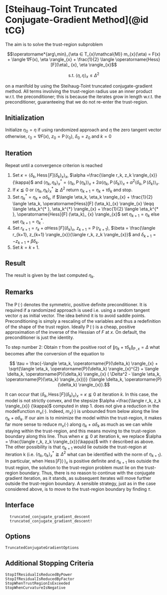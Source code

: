 # [Steihaug-Toint Truncated Conjugate-Gradient Method](@id tCG)

The aim is to solve the trust-region subproblem

```math
\operatorname*{arg\,min}_{\eta  ∈  T_{x}\mathcal{M}} m_{x}(\eta) = F(x) +
\langle ∇F(x), \eta \rangle_{x} + \frac{1}{2} \langle
\operatorname{Hess}[F](\eta)_ {x}, \eta \rangle_{x}
```

```math
\text{s.t.} \; \langle \eta, \eta \rangle_{x} \leq {\Delta}^2
```

on a manifold by using the Steihaug-Toint truncated conjugate-gradient method.
All terms involving the trust-region radius use an inner product w.r.t. the
preconditioner; this is because the iterates grow in length w.r.t. the
preconditioner, guaranteeing that we do not re-enter the trust-region.

## Initialization

Initialize $\eta_0 = \eta$ if using randomized approach and
$\eta$ the zero tangent vector otherwise, $r_0 = ∇F(x)$,
$z_0 = \operatorname{P}(r_0)$, $\delta_0 = z_0$ and $k=0$

## Iteration

Repeat until a convergence criterion is reached

1. Set $\kappa = \langle \delta_k, \operatorname{Hess}[F] (\delta_k)_{x} \rangle_{x}$,
    $\alpha =\frac{\langle r_k, z_k \rangle_{x}}{\kappa}$ and
    $\langle \eta_k, \eta_k \rangle_{x}^{* } = \langle \eta_k, \operatorname{P}(\eta_k) \rangle_{x} +
    2\alpha \langle \eta_k, \operatorname{P}(\delta_k) \rangle_{x} +  {\alpha}^2
    \langle \delta_k, \operatorname{P}(\delta_k) \rangle_{x}$.
2. If $\kappa \leqq 0$ or $\langle \eta_k, \eta_k \rangle_{x}^{* } \geqq {\Delta}^2$
    return $\eta_{k+1} = \eta_k + \tau \delta_k$ and stop.
3. Set $\eta_{k}^{* }= \eta_k + \alpha \delta_k$, if
    $\langle \eta_k, \eta_k \rangle_{x} + \frac{1}{2} \langle \eta_k,
    \operatorname{Hess}[F] (\eta_k)_{x} \rangle_{x} \leqq \langle \eta_k^{* },
    \eta_k^{*} \rangle_{x} + \frac{1}{2} \langle \eta_k^{* },
    \operatorname{Hess}[F] (\eta_k)_ {x} \rangle_{x}$
    set $\eta_{k+1} = \eta_k$ else set $\eta_{k+1} = \eta_{k}^{* }$.
4. Set $r_{k+1} = r_k + \alpha \operatorname{Hess}[F] (\delta_k)_ {x}$,
     $z_{k+1} = \operatorname{P}(r_{k+1})$,
    $\beta = \frac{\langle r_{k+1},  z_{k+1} \rangle_{x}}{\langle r_k, z_k
    \rangle_{x}}$ and $\delta_{k+1} = -z_{k+1} + \beta \delta_k$.
5. Set $k=k+1$.

## Result

The result is given by the last computed $η_k$.

## Remarks

The $\operatorname{P}(\cdot)$ denotes the symmetric, positive deﬁnite
preconditioner. It is required if a randomized approach is used i.e. using
a random tangent vector $\eta$ as initial
vector. The idea behind it is to avoid saddle points. Preconditioning is
simply a rescaling of the variables and thus a redeﬁnition of the shape of
the trust region. Ideally $\operatorname{P}(\cdot)$ is a cheap, positive
approximation of the inverse of the Hessian of $F$ at $x$. On
default, the preconditioner is just the identity.

To step number 2: Obtain $\tau$ from the positive root of
$\left\lVert \eta_k + \tau \delta_k \right\rVert_{\operatorname{P}, x} = \Delta$
what becomes after the conversion of the equation to

````math
 \tau = \frac{-\langle \eta_k, \operatorname{P}(\delta_k) \rangle_{x} +
 \sqrt{\langle \eta_k, \operatorname{P}(\delta_k) \rangle_{x}^{2} +
 \langle \delta_k, \operatorname{P}(\delta_k) \rangle_{x} ( \Delta^2 -
 \langle \eta_k, \operatorname{P}(\eta_k) \rangle_{x})}}
 {\langle \delta_k, \operatorname{P}(\delta_k) \rangle_{x}}.
````

It can occur that $\langle \delta_k, \operatorname{Hess}[F] (\delta_k)_{x} \rangle_{x}
= \kappa \leqq 0$ at iteration $k$. In this case, the model is not strictly
convex, and the stepsize $\alpha =\frac{\langle r_k, z_k \rangle_{x}}
{\kappa}$ computed in step 1. does not give a reduction in the modelfunction
$m_{x}(\cdot)$. Indeed, $m_{x}(\cdot)$ is unbounded from below along the
line $\eta_k + \alpha \delta_k$. If our aim is to minimize the model within
the trust-region, it makes far more sense to reduce $m_{x}(\cdot)$ along
$\eta_k + \alpha \delta_k$ as much as we can while staying within the
trust-region, and this means moving to the trust-region boundary along this
line. Thus when $\kappa \leqq 0$ at iteration k, we replace $\alpha =
\frac{\langle r_k, z_k \rangle_{x}}{\kappa}$ with $\tau$ described as above.
The other possibility is that $\eta_{k+1}$ would lie outside the trust-region at
iteration k (i.e. $\langle \eta_k, \eta_k \rangle_{x}^{* }
\geqq {\Delta}^2$ what can be identified with the norm of $\eta_{k+1}$). In
particular, when $\operatorname{Hess}[F] (\cdot)_{x}$ is positive deﬁnite
and $\eta_{k+1}$ lies outside the trust region, the solution to the
trust-region problem must lie on the trust-region boundary. Thus, there
is no reason to continue with the conjugate gradient iteration, as it
stands, as subsequent iterates will move further outside the trust-region
boundary. A sensible strategy, just as in the case considered above, is to
move to the trust-region boundary by ﬁnding $\tau$.

## Interface

```@docs
  truncated_conjugate_gradient_descent
  truncated_conjugate_gradient_descent!
```

## Options

```@docs
TruncatedConjugateGradientOptions
```

## Additional Stopping Criteria

```@docs
StopIfResidualIsReducedByPower
StopIfResidualIsReducedByFactor
StopWhenTrustRegionIsExceeded
StopWhenCurvatureIsNegative
```

